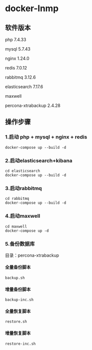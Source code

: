 # docker-lnmp
## 软件版本
php 7.4.33

mysql 5.7.43

nginx 1.24.0

redis 7.0.12

rabbitmq 3.12.6

elasticsearch 7.17.6

maxwell

percona-xtrabackup 2.4.28

## 操作步骤
### 1.启动 php + mysql + nginx + redis
``` shell script
docker-compose up --build -d
```

### 2.启动elasticsearch+kibana
``` shell script
cd elasticsearch
docker-compose up --build -d
```

### 3.启动rabbitmq
``` shell script
cd rabbitmq
docker-compose up --build -d
```

### 4.启动maxwell
``` shell script
cd maxwell
docker-compose up -d
```

### 5.备份数据库

目录：percona-xtrabackup

#### 全量备份脚本
``` shell script
backup.sh
```

#### 增量备份脚本
``` shell script
backup-inc.sh
```

#### 全量恢复脚本
``` shell script
restore.sh
```

#### 增量恢复脚本
``` shell script
restore-inc.sh
```










